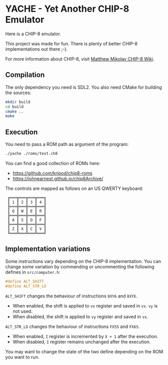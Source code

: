 # YACHE - Yet Another CHIP-8 Emulator

Here is a CHIP-8 emulator.

This project was made for fun. There is plenty of better CHIP-8 implementations out there ;-).

For more information about CHIP-8, visit [Matthew Mikolay CHIP-8 Wiki](https://github.com/mattmikolay/chip-8/wiki).

## Compilation

The only dependency you need is SDL2.
You also need CMake for building the sources:

```bash
mkdir build
cd build
cmake ..
make
```

## Execution

You need to pass a ROM path as argument of the program:

```bash
./yache ./roms/test.ch8
```

You can find a good collection of ROMs here:

- https://github.com/kripod/chip8-roms
- https://johnearnest.github.io/chip8Archive/


The controls are mapped as follows on an US QWERTY keyboard:

```
 ╔═══╦═══╦═══╦═══╗
 ║ 1 ║ 2 ║ 3 ║ 4 ║
 ╠═══╬═══╬═══╬═══╣
 ║ Q ║ W ║ E ║ R ║
 ╠═══╬═══╬═══╬═══╣
 ║ A ║ S ║ D ║ F ║
 ╠═══╬═══╬═══╬═══╣
 ║ Z ║ X ║ C ║ V ║
 ╚═══╩═══╩═══╩═══╝
```

## Implementation variations

Some instructions vary depending on the CHIP-8 implementation. You can change some variation by commending or uncommenting the following defines in `src/computer.h`:

```C
#define ALT_SHIFT
#define ALT_STR_LD
```

`ALT_SHIFT` changes the behaviour of instructions `8XY6` and `8XYE`.

- When enabled, the shift is applied to `vx` register and saved in `vx`. `vy` is not used.
- When disabled, the shift is applied to `vy` register and saved in `vx`.

`ALT_STR_LD` changes the behaviour of instructions `FX55` and `FX65`.

- When enabled, `I` register is incremented by `X + 1` after the execution.
- When disabled, `I` register remains unchanged after the execution.

You may want to change the state of the two define depending on the ROM you want to run. 